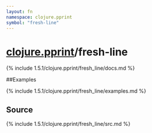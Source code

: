 ```yaml
---
layout: fn
namespace: clojure.pprint
symbol: "fresh-line"
---
```


# [clojure.pprint](../)/fresh-line

{% include 1.5.1/clojure.pprint/fresh_line/docs.md %}

##Examples

{% include 1.5.1/clojure.pprint/fresh_line/examples.md %}
## Source
{% include 1.5.1/clojure.pprint/fresh_line/src.md %}

